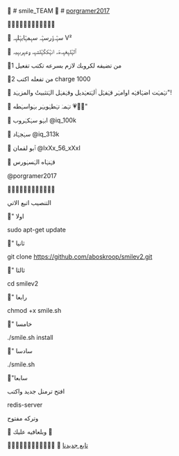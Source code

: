 🔹 # smile_TEAM
🔹 # [porgramer2017](https://telegram.me/porgramer2017)


🔸➖➖➖➖➖➖➖➖➖➖🔹

💠 سہٖۧہﯢّرسہٖۧہ سہٖٖمہٖۧايہٖۧلہٖٖہ V² 

💠 ٱلہٖۧلہٖٖغہٖٖہﮪّﮧ انہٖۧکگہٖۧلشہٖٖہ ﯠعہٖٖربہٖٖيہ

🔹من تضيفه لكروبك لازم بسرعه تكتب تفعيل 1

🔹2 من تفعله اكتب charge 1000

💠 تہٰٰمہٰٰت اضہٰٰافہٰٰه اوامہٰٰر قہٰٰفہٰٰل ٱٰلہٰٰتعہٰٰديل وقہٰفہٰل الہٰٰتثبيتٰٰ والمزيہٰد"!

💠 تہٰمہٰ تہٰطہٰويہٰر بہٰواسہٰطه 💗✌🏿"

🚸 ابہٰو سہٰكہٰروب @iq_100k

🚸 سہٰجہٰاد @iq_313k

🚸 ٱبو لقمان @IxXx_56_xXxI

🔱 قہٰنہٰاه الہٰسہٰورس

@porgramer2017

🔸➖➖➖➖➖➖➖➖➖➖🔹

التنصيب اتبع الاتي

🔹" اولا

sudo apt-get update

🔹" ثانيا

git clone https://github.com/aboskroop/smilev2.git

🔹" ثالثا

cd smilev2

🔹" رابعا

chmod +x smile.sh

🔹" خامسا

./smile.sh install

🔹" سادسا

./smile.sh

🔹"سابعا

افتح ترمنل جديد واكتب

redis-server

وتركه مفتوح

🔹 وبلعافيه عليك 🔹

🔸➖➖➖➖➖➖➖➖➖➖🔹
🔹 [تابع جديدنا](t.me/porgramer2017)

